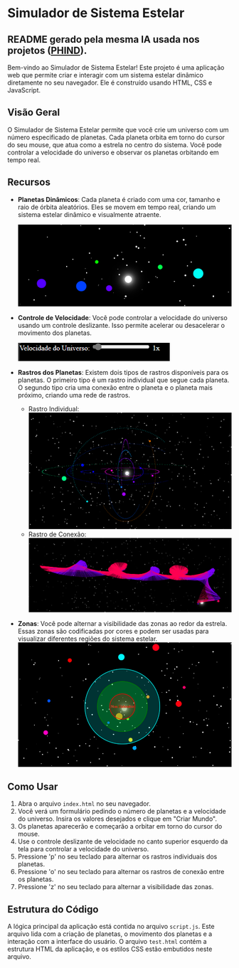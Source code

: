 # Simulador de Sistema Estelar
## README gerado pela mesma IA usada nos projetos ([PHIND](https://phind.com)).

Bem-vindo ao Simulador de Sistema Estelar! Este projeto é uma aplicação web que permite criar e interagir com um sistema estelar dinâmico diretamente no seu navegador. Ele é construído usando HTML, CSS e JavaScript.

## Visão Geral

O Simulador de Sistema Estelar permite que você crie um universo com um número especificado de planetas. Cada planeta orbita em torno do cursor do seu mouse, que atua como a estrela no centro do sistema. Você pode controlar a velocidade do universo e observar os planetas orbitando em tempo real.

## Recursos

- **Planetas Dinâmicos**: Cada planeta é criado com uma cor, tamanho e raio de órbita aleatórios. Eles se movem em tempo real, criando um sistema estelar dinâmico e visualmente atraente.
  
  ![Diversidade de Planetas](diversidade.png "Diversidade de Planetas")
- **Controle de Velocidade**: Você pode controlar a velocidade do universo usando um controle deslizante. Isso permite acelerar ou desacelerar o movimento dos planetas.
  
  ![Controle de Velocidade](velocidade.png "Controle de Velocidade")
- **Rastros dos Planetas**: Existem dois tipos de rastros disponíveis para os planetas. O primeiro tipo é um rastro individual que segue cada planeta. O segundo tipo cria uma conexão entre o planeta e o planeta mais próximo, criando uma rede de rastros.
  - Rastro Individual:
    ![Rastro Individual](rastro.png "Rastro Individual")
  - Rastro de Conexão:
    ![Rastro de Conexão](rastro2.png "Rastro de Conexão")
- **Zonas**: Você pode alternar a visibilidade das zonas ao redor da estrela. Essas zonas são codificadas por cores e podem ser usadas para visualizar diferentes regiões do sistema estelar.
  ![Zonas](zona.png "Zonas")

## Como Usar

1. Abra o arquivo `index.html` no seu navegador.
2. Você verá um formulário pedindo o número de planetas e a velocidade do universo. Insira os valores desejados e clique em "Criar Mundo".
3. Os planetas aparecerão e começarão a orbitar em torno do cursor do mouse.
4. Use o controle deslizante de velocidade no canto superior esquerdo da tela para controlar a velocidade do universo.
5. Pressione 'p' no seu teclado para alternar os rastros individuais dos planetas.
6. Pressione 'o' no seu teclado para alternar os rastros de conexão entre os planetas.
7. Pressione 'z' no seu teclado para alternar a visibilidade das zonas.

## Estrutura do Código

A lógica principal da aplicação está contida no arquivo `script.js`. Este arquivo lida com a criação de planetas, o movimento dos planetas e a interação com a interface do usuário. O arquivo `test.html` contém a estrutura HTML da aplicação, e os estilos CSS estão embutidos neste arquivo.
